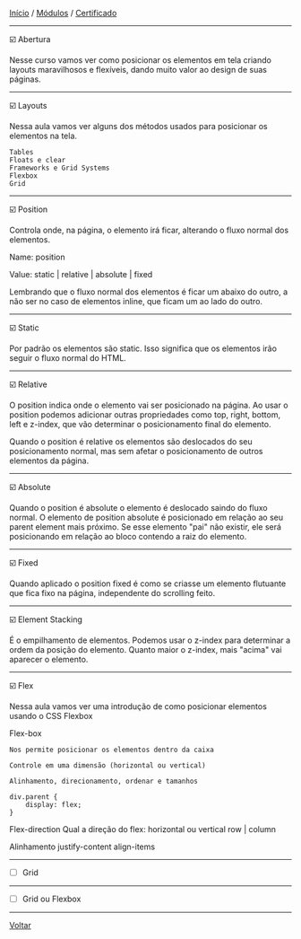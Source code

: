 [Início](https://github.com/Thalyalm/rocketseat-trilha-fundamentar) /
[Módulos](https://github.com/Thalyalm/rocketseat-trilha-fundamentar/tree/main/modulos/readme.md) /
[Certificado](https://github.com/Thalyalm/rocketseat-trilha-fundamentar/tree/main/certificado)

---

:ballot_box_with_check: Abertura

Nesse curso vamos ver como posicionar os elementos em tela criando layouts maravilhosos e flexíveis, dando muito valor ao design de suas páginas.

---

:ballot_box_with_check: Layouts

Nessa aula vamos ver alguns dos métodos usados para posicionar os elementos na tela.

    Tables
    Floats e clear
    Frameworks e Grid Systems
    Flexbox
    Grid

---

:ballot_box_with_check: Position

Controla onde, na página, o elemento irá ficar, alterando o fluxo normal dos elementos.

Name: 
    position

Value: 
    static | relative | absolute | fixed

Lembrando que o fluxo normal dos elementos é ficar um abaixo do outro, a não ser no caso de elementos inline, que ficam um ao lado do outro.

---

:ballot_box_with_check: Static

Por padrão os elementos são static. Isso significa que os elementos irão seguir o fluxo normal do HTML.

---

:ballot_box_with_check: Relative

O position indica onde o elemento vai ser posicionado na página. Ao usar o position podemos adicionar outras propriedades como top, right, bottom, left e z-index, que vão determinar o posicionamento final do elemento.

Quando o position é relative os elementos são deslocados do seu posicionamento normal, mas sem afetar o posicionamento de outros elementos da página.

---

:ballot_box_with_check: Absolute

Quando o position é absolute o elemento é deslocado saindo do fluxo normal. O elemento de position absolute é posicionado em relação ao seu parent element mais próximo. Se esse elemento "pai" não existir, ele será posicionando em relação ao bloco contendo a raiz do elemento.

---

:ballot_box_with_check: Fixed

Quando aplicado o position fixed é como se criasse um elemento flutuante que fica fixo na página, independente do scrolling feito.

---

:ballot_box_with_check: Element Stacking

É o empilhamento de elementos. Podemos usar o z-index para determinar a ordem da posição do elemento. Quanto maior o z-index, mais "acima" vai aparecer o elemento.

---

:ballot_box_with_check: Flex

Nessa aula vamos ver uma introdução de como posicionar elementos usando o CSS Flexbox

Flex-box

    Nos permite posicionar os elementos dentro da caixa

    Controle em uma dimensão (horizontal ou vertical)

    Alinhamento, direcionamento, ordenar e tamanhos

    div.parent {
        display: flex;
    }

Flex-direction
    Qual a direção do flex: horizontal ou vertical
    row | column

Alinhamento
    justify-content
    align-items

---

- [ ] Grid

---

- [ ] Grid ou Flexbox

---

[Voltar](https://github.com/Thalyalm/rocketseat-trilha-fundamentar/tree/main/modulos/posicionando-foguetes/readme.md)